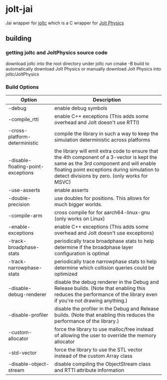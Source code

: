 # jolt-jai
Jai wrapper for [joltc](https://github.com/amerkoleci/joltc) which is a C wrapper for [Jolt Physics](https://github.com/jrouwe/JoltPhysics)

## building

### getting joltc and JoltPhysics source code
download joltc into the root directory under joltc
run cmake -B build to automatically download Jolt Physics or manually download Jolt Physics into joltc/JoltPhysics

### Build Options
| Option | Description |
| - | - |
| -debug | enable debug symbols |
| -compile_rtti | enable C++ exceptions (This adds some overhead and Jolt doesn't use RTTI) |
| -cross-platform-deterministic | compile the library in such a way to keep the simulation deterministic across platforms |
| -disable-floating-point-exceptions | the library will emit extra code to ensure that the 4th component of a 3-vector is kept the same as the 3rd component and will enable floating point exceptions during simulation to detect divisions by zero. (only works for MSVC) |
| -use-asserts | enable asserts |
| -double-precision | use doubles for positions. This allows for much bigger worlds. |
| -compile-arm | cross compile for for aarch64-linux-gnu (only works on Linux) |
| -enable-exceptions | enable C++ exceptions (This adds some overhead and Jolt doesn't use exceptions) |
| -track-broadphase-stats | periodically trace broadphase stats to help determine if the broadphase layer configuration is optimal |
| -track-narrowphase-stats | periodically trace narrowphase stats to help determine which collision queries could be optimized |
| -disable-debug-renderer | disable the debug renderer in the Debug and Release builds. (Note that enabling this reduces the performance of the library even if you're not drawing anything.) | 
| -disable-profiler | disable the profiler in the Debug and Release builds. (Note that enabling this reduces the performance of the library.) |
| -custom-allocator | force the library to use malloc/free instead of allowing the user to override the memory allocator |
| -std-vector | force the library to use the STL vector instead of the custom Array class |
| -disable-object-stream | disable compiling the ObjectStream class and RTTI attribute information |


